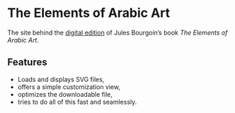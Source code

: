 # The Elements of Arabic Art

The site behind the [digital edition](http://arabicart.herczeg.ee/) of Jules Bourgoin’s book _The Elements of Arabic Art_.

## Features

- Loads and displays SVG files,
- offers a simple customization view,
- optimizes the downloadable file,
- tries to do all of this fast and seamlessly.
